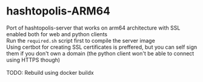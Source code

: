 # hashtopolis-ARM64
Port of hashtopolis-server that works on arm64 architecture with SSL enabled both for web and python clients <br>
Run the `required.sh` script first to compile the server image <br>
Using certbot for creating SSL certificates is preffered, but you can self sign them if you don't own a domain (the python client won't be able to connect using HTTPS though) <br>
<br>
TODO: Rebuild using docker buildx
